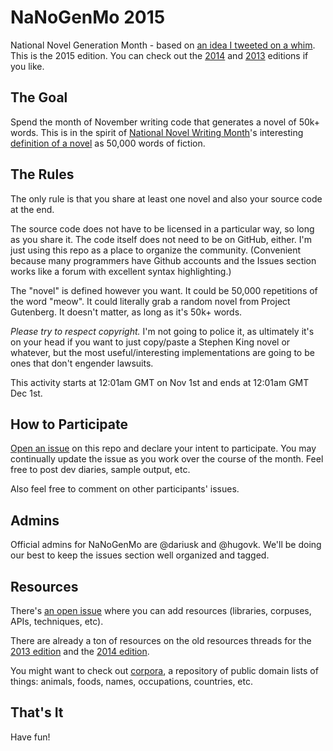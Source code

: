 # NaNoGenMo 2015

National Novel Generation Month - based on [an idea I tweeted on a whim](https://twitter.com/tinysubversions/status/396305662000775168). This is the 2015 edition. You can check out the [2014](https://github.com/dariusk/NaNoGenMo-2014) and [2013](https://github.com/dariusk/NaNoGenMo) editions if you like.

## The Goal

Spend the month of November writing code that generates a novel of 50k+ words. This is in the spirit of [National Novel Writing Month](http://nanowrimo.org/)'s interesting [definition of a novel](https://nanowrimo.uservoice.com/knowledgebase/articles/329132-why-50-000-words-and-how-do-you-define-novel) as 50,000 words of fiction.

## The Rules

The only rule is that you share at least one novel and also your source code at the end.

The source code does not have to be licensed in a particular way, so long as you share it. The code itself does not need to be on GitHub, either. I'm just using this repo as a place to organize the community. (Convenient because many programmers have Github accounts and the Issues section works like a forum with excellent syntax highlighting.)

The "novel" is defined however you want. It could be 50,000 repetitions of the word "meow". It could literally grab a random novel from Project Gutenberg. It doesn't matter, as long as it's 50k+ words.

_Please try to respect copyright._ I'm not going to police it, as ultimately it's on your head if you want to just copy/paste a Stephen King novel or whatever, but the most useful/interesting implementations are going to be ones that don't engender lawsuits.

This activity starts at 12:01am GMT on Nov 1st and ends at 12:01am GMT Dec 1st.

## How to Participate

[Open an issue](https://github.com/dariusk/NaNoGenMo-2015/issues/new) on this repo and declare your intent to participate. You may continually update the issue as you work over the course of the month. Feel free to post dev diaries, sample output, etc.

Also feel free to comment on other participants' issues.

## Admins

Official admins for NaNoGenMo are @dariusk and @hugovk. We'll be doing our best to keep the issues section well organized and tagged.

## Resources

There's [an open issue](https://github.com/dariusk/NaNoGenMo-2015/issues/1) where you can add resources (libraries, corpuses, APIs, techniques, etc).

There are already a ton of resources on the old resources threads for the  [2013 edition](https://github.com/dariusk/NaNoGenMo/issues/11) and the [2014 edition](https://github.com/dariusk/nanogenmo-2014/issues/1).

You might want to check out [corpora](https://github.com/dariusk/corpora), a repository of public domain lists of things: animals, foods, names, occupations, countries, etc.

## That's It

Have fun!

